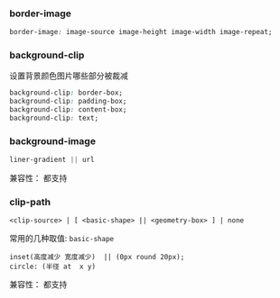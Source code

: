 ### border-image
```css
border-image: image-source image-height image-width image-repeat;
```

### background-clip
设置背景颜色图片哪些部分被裁减
```css
background-clip: border-box;
background-clip: padding-box;
background-clip: content-box;
background-clip: text;
```

### background-image
```css
liner-gradient || url
```
兼容性： 都支持

### clip-path
```
<clip-source> | [ <basic-shape> || <geometry-box> ] | none
```
常用的几种取值:
`basic-shape`
```
inset(高度减少 宽度减少)  || (0px round 20px);
circle: (半径 at  x y)
```
兼容性： 都支持
